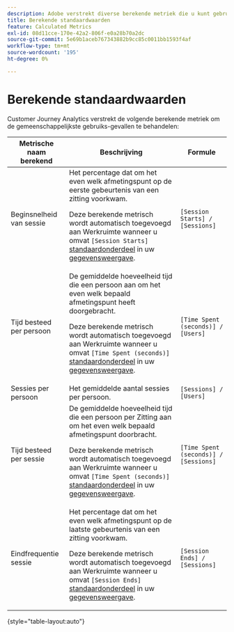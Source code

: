 ```yaml
---
description: Adobe verstrekt diverse berekende metriek die u kunt gebruiken. Deze pagina bevat een overzicht van die metingen en het gebruik waarvoor ze zijn bedoeld.
title: Berekende standaardwaarden
feature: Calculated Metrics
exl-id: 08d11cce-170e-42a2-806f-e0a28b70a2dc
source-git-commit: 5e69b1aceb767343882b9cc85c0011bb1593f4af
workflow-type: tm+mt
source-wordcount: '195'
ht-degree: 0%

---
```


# Berekende standaardwaarden

Customer Journey Analytics verstrekt de volgende berekende metriek om de gemeenschappelijkste gebruiks-gevallen te behandelen:

| Metrische naam berekend | Beschrijving | Formule |
|---------|----------|---------|
| Beginsnelheid van sessie | Het percentage dat om het even welk afmetingspunt op de eerste gebeurtenis van een zitting voorkwam.<p>Deze berekende metrisch wordt automatisch toegevoegd aan Werkruimte wanneer u omvat `[Session Starts]` [standaardonderdeel](/help/data-views/component-reference.md) in uw [gegevensweergave](/help/data-views/create-dataview.md).</p> | `[Session Starts] / [Sessions]` |
| Tijd besteed per persoon | De gemiddelde hoeveelheid tijd die een persoon aan om het even welk bepaald afmetingspunt heeft doorgebracht.<p>Deze berekende metrisch wordt automatisch toegevoegd aan Werkruimte wanneer u omvat `[Time Spent (seconds)]` [standaardonderdeel](/help/data-views/component-reference.md) in uw [gegevensweergave](/help/data-views/create-dataview.md).</p> | `[Time Spent (seconds)] / [Users]` |
| Sessies per persoon | Het gemiddelde aantal sessies per persoon. | `[Sessions] / [Users]` |
| Tijd besteed per sessie | De gemiddelde hoeveelheid tijd die een persoon per Zitting aan om het even welk bepaald afmetingspunt doorbracht.<p>Deze berekende metrisch wordt automatisch toegevoegd aan Werkruimte wanneer u omvat `[Time Spent (seconds)]` [standaardonderdeel](/help/data-views/component-reference.md) in uw [gegevensweergave](/help/data-views/create-dataview.md).</p> | `[Time Spent (seconds)] / [Sessions]` |
| Eindfrequentie sessie | Het percentage dat om het even welk afmetingspunt op de laatste gebeurtenis van een zitting voorkwam. <p>Deze berekende metrisch wordt automatisch toegevoegd aan Werkruimte wanneer u omvat `[Session Ends]` [standaardonderdeel](/help/data-views/component-reference.md) in uw [gegevensweergave](/help/data-views/create-dataview.md).</p> | `[Session Ends] / [Sessions]` |

{style="table-layout:auto"}
